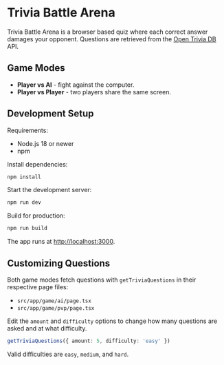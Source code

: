 # Trivia Battle Arena

Trivia Battle Arena is a browser based quiz where each correct answer damages your opponent. Questions are retrieved from the [Open Trivia DB](https://opentdb.com) API.

## Game Modes

- **Player vs AI** - fight against the computer.
- **Player vs Player** - two players share the same screen.

## Development Setup

Requirements:

- Node.js 18 or newer
- npm

Install dependencies:

```bash
npm install
```

Start the development server:

```bash
npm run dev
```

Build for production:

```bash
npm run build
```

The app runs at [http://localhost:3000](http://localhost:3000).

## Customizing Questions

Both game modes fetch questions with `getTriviaQuestions` in their respective page files:

- `src/app/game/ai/page.tsx`
- `src/app/game/pvp/page.tsx`

Edit the `amount` and `difficulty` options to change how many questions are asked and at what difficulty.

```ts
getTriviaQuestions({ amount: 5, difficulty: 'easy' })
```

Valid difficulties are `easy`, `medium`, and `hard`.

